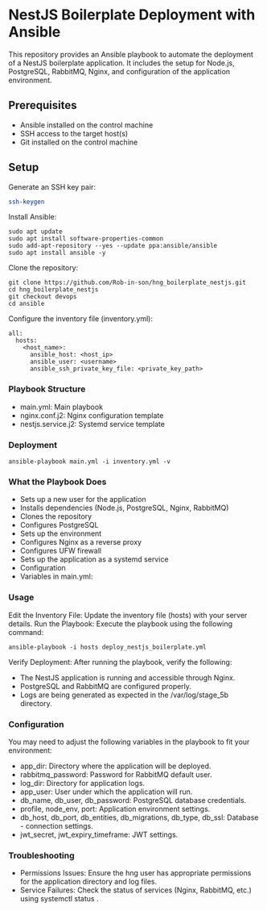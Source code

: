# NestJS Boilerplate Deployment with Ansible

This repository provides an Ansible playbook to automate the deployment of a NestJS boilerplate application. It includes the setup for Node.js, PostgreSQL, RabbitMQ, Nginx, and configuration of the application environment.

## Prerequisites
- Ansible installed on the control machine
- SSH access to the target host(s)
- Git installed on the control machine

## Setup

Generate an SSH key pair:
```sh
ssh-keygen
```
Install Ansible:
```  
sudo apt update
sudo apt install software-properties-common
sudo add-apt-repository --yes --update ppa:ansible/ansible
sudo apt install ansible -y
```
Clone the repository:
```
git clone https://github.com/Rob-in-son/hng_boilerplate_nestjs.git
cd hng_boilerplate_nestjs
git checkout devops
cd ansible
```
Configure the inventory file (inventory.yml):
```
all:
  hosts:
    <host_name>:
      ansible_host: <host_ip>
      ansible_user: <username>
      ansible_ssh_private_key_file: <private_key_path>
```
### Playbook Structure
- main.yml: Main playbook
- nginx.conf.j2: Nginx configuration template
- nestjs.service.j2: Systemd service template
### Deployment
```
ansible-playbook main.yml -i inventory.yml -v
```
### What the Playbook Does
- Sets up a new user for the application
- Installs dependencies (Node.js, PostgreSQL, Nginx, RabbitMQ)
- Clones the repository
- Configures PostgreSQL
- Sets up the environment
- Configures Nginx as a reverse proxy
- Configures UFW firewall
- Sets up the application as a systemd service
- Configuration
- Variables in main.yml:

### Usage
Edit the Inventory File: Update the inventory file (hosts) with your server details.
Run the Playbook: Execute the playbook using the following command:
```
ansible-playbook -i hosts deploy_nestjs_boilerplate.yml
```
Verify Deployment: After running the playbook, verify the following:

- The NestJS application is running and accessible through Nginx.
- PostgreSQL and RabbitMQ are configured properly.
- Logs are being generated as expected in the /var/log/stage_5b directory.
  
### Configuration
You may need to adjust the following variables in the playbook to fit your environment:

- app_dir: Directory where the application will be deployed.
- rabbitmq_password: Password for RabbitMQ default user.
- log_dir: Directory for application logs.
- app_user: User under which the application will run.
- db_name, db_user, db_password: PostgreSQL database credentials.
- profile, node_env, port: Application environment settings.
- db_host, db_port, db_entities, db_migrations, db_type, db_ssl: Database - connection settings.
- jwt_secret, jwt_expiry_timeframe: JWT settings.

### Troubleshooting
- Permissions Issues: Ensure the hng user has appropriate permissions for the application directory and log files.
- Service Failures: Check the status of services (Nginx, RabbitMQ, etc.) using systemctl status <service>.
